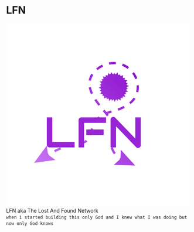 # LFN
![LFN](https://github.com/darzhz/LFN/blob/main/logo.png?raw=true)
<br>
LFN aka The Lost And Found Network
<br>
`when i started building this only God and I knew what I was doing but now only God knows`